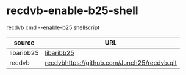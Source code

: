 # recdvb-enable-b25-shell
recdvb cmd --enable-b25 shellscript

| source     | URL                                       | 
| ---------- | ----------------------------------------- | 
| libaribb25 | [libaribb25](https://github.com/Junch25/libaribb25.git) | 
| recdvb     | [recdvb](https://github.com/Junch25/recdvb.git)https://github.com/Junch25/recdvb.git | 
